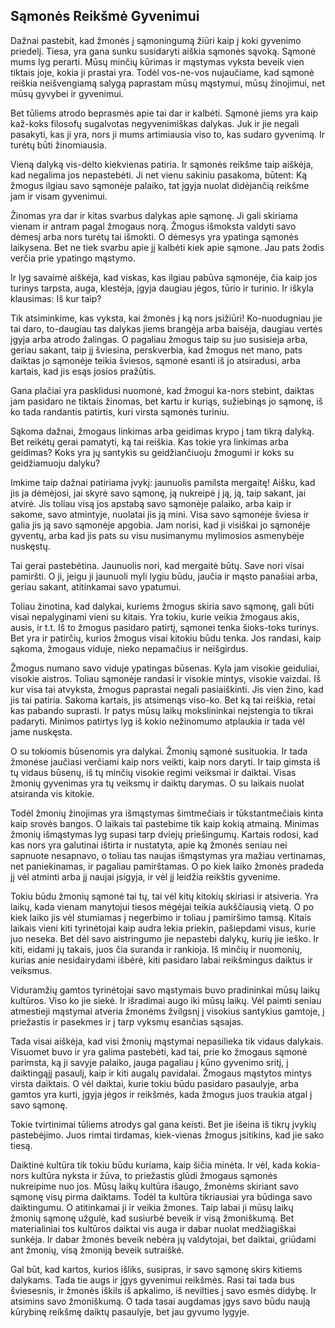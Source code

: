 ## Sąmonės Reikšmė Gyvenimui

Dažnai pastebit, kad žmonės į sąmoningumą žiūri kaip į koki gyvenimo priedelį. Tiesa, yra gana sunku susidaryti aiškia sąmonės sąvoką. Sąmonė mums lyg perarti. Mūsų minčių kūrimas ir mąstymas vyksta beveik vien tiktais joje, kokia ji prastai yra. Todėl vos-ne-vos nujaučiame, kad sąmonė reiškia neišvengiamą salygą paprastam mūsų mąstymui, mūsų žinojimui, net mūsų gyvybei ir gyvenimui.

Bet tūliems atrodo beprasmės apie tai dar ir kalbėti. Sąmonė jiems yra kaip kaž-koks filosofų sugalvotas negyvenimiškas dalykas. Juk ir jie negali pasakyti, kas ji yra, nors ji mums artimiausia viso to, kas sudaro gyvenimą. Ir turėtų būti žinomiausia.

Vieną dalyką vis-dėlto kiekvienas patiria. Ir sąmonės reikšme taip aiškėja, kad negalima jos nepastebėti. Ji net vienu sakiniu pasakoma, būtent: Ką žmogus ilgiau savo sąmonėje palaiko, tat įgyja nuolat didėjančią reikšme jam ir visam gyvenimui.

Žinomas yra dar ir kitas svarbus dalykas apie sąmonę. Ji gali skiriama vienam ir antram pagal žmogaus norą. Žmogus išmoksta valdyti savo dėmesį arba nors turėtų tai išmokti. O dėmesys yra ypatinga sąmonės laikysena. Bet ne tiek svarbu apie jį kalbėti kiek apie sąmone. Jau pats žodis verčia prie ypatingo mąstymo.

Ir lyg savaimė aiškėja, kad viskas, kas ilgiau pabūva sąmonėje, čia kaip jos turinys tarpsta, auga, klestėja, įgyja daugiau jėgos, tūrio ir turinio. Ir iškyla klausimas: Iš kur taip?

Tik atsiminkime, kas vyksta, kai žmonės į ką nors įsižiūri! Ko-nuodugniau jie tai daro, to-daugiau tas dalykas jiems brangėja arba baisėja, daugiau vertės įgyja arba atrodo žalingas. O pagaliau žmogus taip su juo susisieja arba, geriau sakant, taip jį šviesina, perskverbia, kad žmogus net mano, pats daiktas jo sąmonėje teikia šviesos, sąmonė esanti iš jo atsiradusi, arba kartais, kad jis esąs josios pražūtis.

Gana plačiai yra pasklidusi nuomonė, kad žmogui ka-nors stebint, daiktas jam pasidaro ne tiktais žinomas, bet kartu ir kuriąs, sužiebinąs jo sąmonę, iš ko tada randantis patirtis, kuri virsta sąmonės turiniu.

Sąkoma dažnai, žmogaus linkimas arba geidimas krypo į tam tikrą dalyką. Bet reikėtų gerai pamatyti, ką tai reiškia. Kas tokie yra linkimas arba geidimas? Koks yra jų santykis su geidžiančiuoju žmogumi ir koks su geidžiamuoju dalyku?

Imkime taip dažnai patiriama įvykį: jaunuolis pamilsta mergaitę! Aišku, kad jis ja dėmėjosi, jai skyrė savo sąmonę, ją nukreipė į ją, ją, taip sakant, jai atvirė. Jis toliau visą jos apstabą savo sąmonėje palaiko, arba kaip ir sakome, savo atmintyje, nuolatai jis ją mini. Visa savo sąmonėje šviesa ir galia jis ją savo sąmonėje apgobia. Jam norisi, kad ji visiškai jo sąmonėje gyventų, arba kad jis pats su visu nusimanymu mylimosios asmenybėje nuskęstų.

Tai gerai pastebėtina. Jaunuolis nori, kad mergaitė būtų. Save nori visai pamiršti. O ji, jeigu ji jaunuoli myli lygiu būdu, jaučia ir mąsto panašiai arba, geriau sakant, atitinkamai savo ypatumui.

Toliau žinotina, kad dalykai, kuriems žmogus skiria savo sąmonę, gali būti visai nepalyginami vieni su kitais. Yra tokiu, kurie veikia žmogaus akis, ausis, ir t.t. Iš to žmogus pasidaro patirtį, sąmonei tenka šioks-toks turinys. Bet yra ir patirčių, kurios žmogus visai kitokiu būdu tenka. Jos randasi, kaip sąkoma, žmogaus viduje, nieko nepamačius ir neišgirdus.

Žmogus numano savo viduje ypatingas būsenas. Kyla jam visokie geiduliai, visokie aistros. Toliau sąmonėje randasi ir visokie mintys, visokie vaizdai. Iš kur visa tai atvyksta, žmogus paprastai negali pasiaiškinti. Jis vien žino, kad jis tai patiria. Sakoma kartais, jis atsimenąs viso-ko. Bet ką tai reiškia, retai kas pabando suprasti. Ir patys mūsų laikų mokslininkai neįstengia to tikrai padaryti. Minimos patirtys lyg iš kokio nežinomumo atplaukia ir tada vėl jame nuskęsta.

O su tokiomis būsenomis yra dalykai. Žmonių sąmonė susituokia. Ir tada žmonėse jaučiasi verčiami kaip nors veikti, kaip nors daryti. Ir taip gimsta iš tų vidaus būsenų, iš tų minčių visokie regimi veiksmai ir daiktai. Visas žmonių gyvenimas yra tų veiksmų ir daiktų darymas. O su laikais nuolat atsiranda vis kitokie.

Todėl žmonių žinojimas yra išmąstymas šimtmečiais ir tūkstantmečiais kinta kaip srovės bangos. O laikais tai pastebime tik kaip kokią atmainą. Minimas žmonių išmąstymas lyg supasi tarp dviejų priešingumų. Kartais rodosi, kad kas nors yra galutinai ištirta ir nustatyta, apie ką žmonės seniau nei sapnuote nesapnavo, o toliau tas naujas išmąstymas yra mažiau vertinamas, net paniekinamas, ir pagaliau pamirštamas. O po kiek laiko žmonės pradeda jį vėl atminti arba jį naujai įsigyja, ir vėl jį leidžia reikštis gyvenime.

Tokiu būdu žmonių sąmonė tai tų, tai vėl kitų kitokių skiriasi ir atsiveria. Yra laikų, kada vienam manytojui tiesos mėgėjai teikia aukščiausią vietą. O po kiek laiko jis vėl stumiamas į negerbimo ir toliau į pamiršimo tamsą. Kitais laikais vieni kiti tyrinėtojai kaip audra lekia priekin, pašiepdami visus, kurie juo neseka. Bet dėl savo aistringumo jie nepastebi dalykų, kurių jie ieško. Ir kiti, eidami jų takais, juos čia suranda ir rankioja. Iš minčių ir nuomonių, kurias anie nesidairydami išbėrė, kiti pasidaro labai reikšmingus daiktus ir veiksmus.

Viduramžių gamtos tyrinėtojai savo mąstymais buvo pradininkai mūsų laikų kultūros. Viso ko jie siekė. Ir išradimai augo iki mūsų laikų. Vėl paimti seniau atmestieji mąstymai atveria žmonėms žvilgsnį į visokius santykius gamtoje, į priežastis ir pasekmes ir į tarp vyksmų esančias sąsajas.

Tada visai aiškėja, kad visi žmonių mąstymai nepasilieka tik vidaus dalykais. Visuomet buvo ir yra galima pastebėti, kad tai, prie ko žmogaus sąmonė parimsta, ką ji savyje palaiko, įauga pagaliau į kūno gyvenimo sritį, į daiktingąjį pasaulį, kaip ir kiti augalų pavidalai. Žmogaus mąstytos mintys virsta daiktais. O vėl daiktai, kurie tokiu būdu pasidaro pasaulyje, arba gamtos yra kurti, įgyja jėgos ir reikšmės, kada žmogus juos traukia atgal į savo sąmonę.

Tokie tvirtinimai tūliems atrodys gal gana keisti. Bet jie išeina iš tikrų įvykių pastebėjimo. Juos rimtai tirdamas, kiek-vienas žmogus įsitikins, kad jie sako tiesą.

Daiktinė kultūra tik tokiu būdu kuriama, kaip šičia minėta. Ir vėl, kada kokia-nors kultūra nyksta ir žūva, to priežastis glūdi žmogaus sąmonės nukreipime nuo jos. Mūsų laikų kultūra išaugo, žmonėms skiriant savo sąmonę visų pirma daiktams. Todėl ta kultūra tikriausiai yra būdinga savo daiktingumu. O atitinkamai ji ir veikia žmones. Taip labai ji mūsų laikų žmonių sąmonę užgulė, kad susiurbė beveik ir visą žmoniškumą. Bet materialiniai tos kultūros daiktai vis auga ir dabar nuolat medžiagiškai sunkėja. Ir dabar žmonės beveik nebėra jų valdytojai, bet daiktai, griūdami ant žmonių, visą žmoniją beveik sutraiškė.

Gal būt, kad kartos, kurios išliks, susipras, ir savo sąmonę skirs kitiems dalykams. Tada tie augs ir įgys gyvenimui reikšmės. Rasi tai tada bus šviesesnis, ir žmonės iškils iš apkalimo, iš nevilties į savo esmės didybę. Ir atsimins savo žmoniškumą. O tada tasai augdamas įgys savo būdu naują kūrybinę reikšmę daiktų pasaulyje, bet jau gyvumo lygyje.